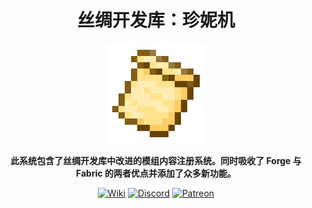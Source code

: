 <div style="text-align:center">

# 丝绸开发库：珍妮机

**<img src="../../img/icon.png" alt="Logo" width="160" height="160"/>**

**此系统包含了丝绸开发库中改进的模组内容注册系统。同时吸收了 Forge 与 Fabric 的两者优点并添加了众多新功能。**

[<img alt="Wiki" height="64" src="https://cdn.simpleicons.org/wikipedia/000000/FFFFFF]" width="64"/>](https://silk-mc.gitbook.io/silk-api)
[<img alt="Discord" height="64" src="https://cdn.simpleicons.org/discord" width="64"/>](https://discord.com/invite/ZJuQyH2RBz)
[<img alt="Patreon" height="64" src="https://cdn.simpleicons.org/patreon/000000/FFFFFF" width="64"/>](https://www.patreon.com/GameGeek_Saikel)

</div>